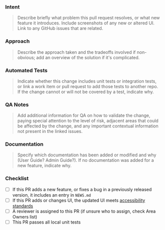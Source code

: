 
### Intent

> Describe briefly what problem this pull request resolves, or what new feature it introduces. Include screenshots of any new or altered UI. Link to any GitHub issues that are related. 

### Approach

> Describe the approach taken and the tradeoffs involved if non-obvious; add an overview of the solution if it's complicated.

### Automated Tests

> Indicate whether this change includes unit tests or integration tests, or link a work item or pull request to add those tests to another repo. If the change cannot or will not be covered by a test, indicate why.

### QA Notes

> Add additional information for QA on how to validate the change, paying special attention to the level of risk, adjacent areas that could be affected by the change, and any important contextual information not present in the linked issues. 

### Documentation
> Specify which documentation has been added or modified and why (User Guide? Admin Guide?). If no documentation was added for a new feature, indicate why. 

### Checklist

- [ ] If this PR adds a new feature, or fixes a bug in a previously released version, it includes an entry in `NEWS.md` 
- [ ] If this PR adds or changes UI, the updated UI meets [accessibility standards](https://github.com/rstudio/rstudio/wiki/Accessibility)
- [ ] A reviewer is assigned to this PR (if unsure who to assign, check Area Owners list)
- [ ] This PR passes all local unit tests

<!-- Note for community contributors: Please sign our contributor agreement as described in CONTRIBUTING.md and note that you've done so in this space. Very much appreciate your contributions and support! -->


